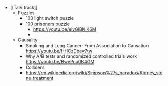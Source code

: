 - [[Talk track]]
	- Puzzles
		- 100 light switch puzzle
		- 100 prisoners puzzle
			- https://youtu.be/eivGlBKlK6M
			-
	- Causality
		- Smoking and Lung Cancer: From Association to Causation
		  https://youtu.be/HHCzDbev7tw
		- Why A/B tests and randomized controlled trials work
		  https://youtu.be/BwePnu0B4GM
		- Colliders
		- https://en.wikipedia.org/wiki/Simpson%27s_paradox#Kidney_stone_treatment